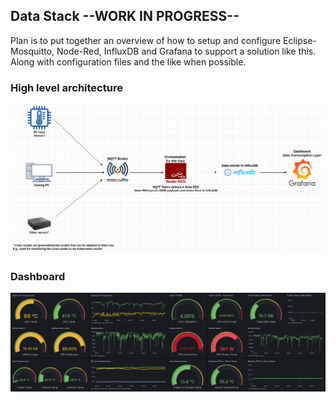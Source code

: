 ## Data Stack --WORK IN PROGRESS--

Plan is to put together an overview of how to setup and configure Eclipse-Mosquitto, Node-Red, InfluxDB and Grafana to support a solution like this. Along with configuration files and the like when possible. 


### High level architecture

![Architecture](/images/monitoring_architecture_v2.png)



### Dashboard 

![Dashboard Screenshot](/images/updated_screenshot.png) 


